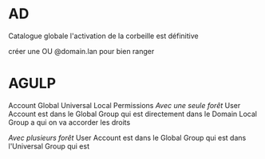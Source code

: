# AD
Catalogue globale
l'activation de la corbeille est définitive

créer une OU @domain.lan pour bien ranger

# AGULP
Account Global Universal Local Permissions
*Avec une seule forêt*
User Account est dans le Global Group qui est directement dans le Domain Local Group a qui on va accorder les droits

*Avec plusieurs forêt*
User Account est dans le Global Group qui est dans l'Universal Group qui est 